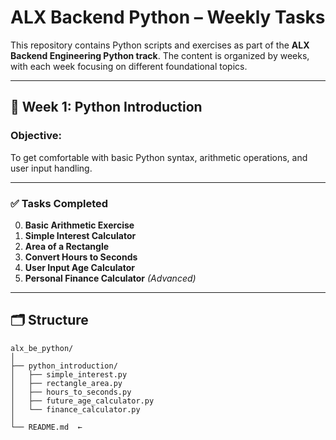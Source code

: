 # ALX Backend Python – Weekly Tasks

This repository contains Python scripts and exercises as part of the **ALX Backend Engineering Python track**. The content is organized by weeks, with each week focusing on different foundational topics.

---

## 📅 Week 1: Python Introduction

### Objective:
To get comfortable with basic Python syntax, arithmetic operations, and user input handling.

---

### ✅ Tasks Completed

0. **Basic Arithmetic Exercise**
1. **Simple Interest Calculator**  
2. **Area of a Rectangle**  
3. **Convert Hours to Seconds**  
4. **User Input Age Calculator**  
5. **Personal Finance Calculator** *(Advanced)*  

---

## 🗂 Structure

```plaintext
alx_be_python/
│
├── python_introduction/
│   ├── simple_interest.py
│   ├── rectangle_area.py
│   ├── hours_to_seconds.py
│   ├── future_age_calculator.py
│   └── finance_calculator.py
│
└── README.md  ←
